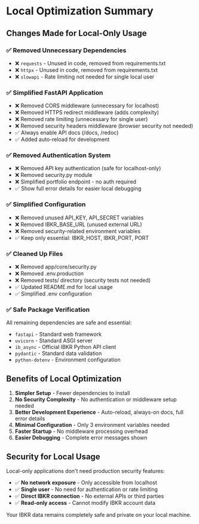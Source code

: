 # Local Optimization Summary

## Changes Made for Local-Only Usage

### ✅ **Removed Unnecessary Dependencies**
- ❌ `requests` - Unused in code, removed from requirements.txt
- ❌ `httpx` - Unused in code, removed from requirements.txt  
- ❌ `slowapi` - Rate limiting not needed for single local user

### ✅ **Simplified FastAPI Application**
- ❌ Removed CORS middleware (unnecessary for localhost)
- ❌ Removed HTTPS redirect middleware (adds complexity)
- ❌ Removed rate limiting (unnecessary for single user)
- ❌ Removed security headers middleware (browser security not needed)
- ✅ Always enable API docs (/docs, /redoc)
- ✅ Added auto-reload for development

### ✅ **Removed Authentication System**
- ❌ Removed API key authentication (safe for localhost-only)
- ❌ Removed security.py module
- ❌ Simplified portfolio endpoint - no auth required
- ✅ Show full error details for easier local debugging

### ✅ **Simplified Configuration**
- ❌ Removed unused API_KEY, API_SECRET variables
- ❌ Removed IBKR_BASE_URL (unused external URL)
- ❌ Removed security-related environment variables
- ✅ Keep only essential: IBKR_HOST, IBKR_PORT, PORT

### ✅ **Cleaned Up Files**
- ❌ Removed app/core/security.py
- ❌ Removed .env.production  
- ❌ Removed tests/ directory (security tests not needed)
- ✅ Updated README.md for local usage
- ✅ Simplified .env configuration

### ✅ **Safe Package Verification**
All remaining dependencies are safe and essential:
- `fastapi` - Standard web framework
- `uvicorn` - Standard ASGI server
- `ib_async` - Official IBKR Python API client
- `pydantic` - Standard data validation
- `python-dotenv` - Environment configuration

## Benefits of Local Optimization

1. **Simpler Setup** - Fewer dependencies to install
2. **No Security Complexity** - No authentication or middleware setup needed
3. **Better Development Experience** - Auto-reload, always-on docs, full error details
4. **Minimal Configuration** - Only 3 environment variables needed
5. **Faster Startup** - No middleware processing overhead
6. **Easier Debugging** - Complete error messages shown

## Security for Local Usage

Local-only applications don't need production security features:
- ✅ **No network exposure** - Only accessible from localhost
- ✅ **Single user** - No need for authentication or rate limiting  
- ✅ **Direct IBKR connection** - No external APIs or third parties
- ✅ **Read-only access** - Cannot modify IBKR account data

Your IBKR data remains completely safe and private on your local machine.